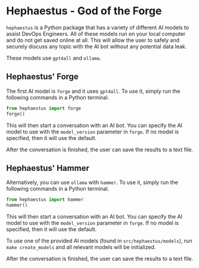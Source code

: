 # Hephaestus - God of the Forge

`hephaestus` is a Python package that has a variety of different AI models to assist DevOps Engineers. All of these models run on your local
computer and do not get saved online at all. This will allow the user to safely and securely discuss any topic with the AI bot without any
potential data leak.

These models use `gpt4all` and `ollama`.

## Hephaestus' Forge

The first AI model is `forge` and it uses `gpt4all`. To use it, simply run the following commands in a Python terminal.

```python
from hephaestus import forge
forge()
```

This will then start a conversation with an AI bot. You can specify the AI model to use with the `model_version` parameter in `forge`. If no
model is specified, then it will use the default.

After the conversation is finished, the user can save the results to a text file.

## Hephaestus' Hammer

Alternatively, you can use `ollama` with `hammer`. To use it, simply run the following commands in a Python terminal.

```python
from hephaestus import hammer
hammer()
```

This will then start a conversation with an AI bot. You can specify the AI model to use with the `model_version` parameter in `forge`. If no
model is specified, then it will use the default.

To use one of the provided AI models (found in `src/hephaestus/models`), run `make create_models` and all relevant models will be
initialized.

After the conversation is finished, the user can save the results to a text file.